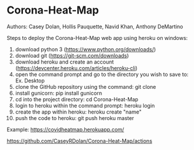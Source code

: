 # Corona-Heat-Map
 Authors: Casey Dolan, Hollis Pauquette, Navid Khan, Anthony DeMartino

 Steps to deploy the Corona-Heat-Map web app using heroku on windows:
 1.  download python 3 (https://www.python.org/downloads/)
 2.  download git (https://git-scm.com/downloads)
 3.  download heroku and create an account (https://devcenter.heroku.com/articles/heroku-cli)
 4.  open the command prompt and go to the directory you wish to save to: Ex. Desktop
 5.  clone the GitHub repository using the command: git clone <link to the repository>
 6.  install gunicorn: pip install gunicorn
 7.  cd into the project directory: cd Corona-Heat-Map
 8.  login to heroku within the command prompt: heroku login
 9.  create the app within heroku: heroku create "name"
 10. push the code to heroku: git push heroku master

 Example: https://covidheatmap.herokuapp.com/


https://github.com/CaseyRDolan/Corona-Heat-Map/actions
